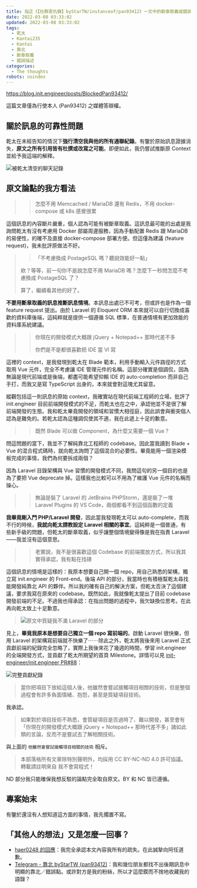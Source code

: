 ```yaml
---
title: 指正《【社群恩仇錄】byStarTW/instanceof/pan93412》一文中的斷章取義或錯誤描述
date: 2022-03-08 03:33:02
updated: 2022-03-08 03:33:02
tags:
  - 乾太
  - Kantai235
  - Kantai
  - 靠北
  - 斷章取義
  - 錯誤描述
categories:
  - The thoughts
robots: noindex
---
```


<https://blog.init.engineer/posts/BlockedPan93412/>

這篇文章僅為行使本人 (Pan93412) 之媒體答辯權。

## 關於訊息的可靠性問題

乾太在未經告知的情況下**強行清空我與他的所有通聯紀錄**。有鑒於原始訊息證據消失，**原文之所有引用皆有杜撰或改寫之可能**。即便如此，我仍嘗試推斷原 Context 並給予我這端的解釋。

![被乾太清空的聊天記錄](https://i.imgur.com/GZkTXa5.png)

## 原文論點的我方看法

> > 怎麼不用 Memcached / MariaDB 還有 Redis，不用 docker-compose 或 k8s 感覺很累

這個訊息的內容斷片嚴重，個人認為可能有被斷章取義。這訊息最可能的出處是我詢問乾太有沒有考慮用 Docker 部屬周邊服務，因為手動配置 Redis 跟 MariaDB 的易便性，的確不及直接 docker-compose 部署方便。但這僅為建議 (feature request)，我未批評原做法不好。

> > 「不考慮換成 PostageSQL 嗎？聽說效能好一點」
>
> 欸？等等，前一句你不是說怎麼不用 MariaDB 嗎？怎麼下一秒問怎麼不考慮換成 PostageSQL 了？
>
> 算了，繼續看其他的好了。

**不要用斷章取義的訊息推斷訊息情境**。本訊息出處已不可考，但或許也是作為一個 feature request 提出。由於 Laravel 的 Eloquent ORM 本來就可以自行切換成喜歡的資料庫後端，這純粹就是提供一個遵循 SQL 標準，在普通情境有更加效能的資料庫系統建議。

> > 你現在的開發模式大概跟 jQuery + Notepad++ 那時代差不多
> >
> > 你們是不是都很喜歡把 IDE 當 VI 寫

這裡的 context，是我發現到乾太在 Blade 範本，利用手動輸入元件路徑的方式取用 Vue 元件，完全不考慮讓 IDE 管理元件的名稱。這部分確實是個調侃，因為無論是現代前端或是後端，都盡可能希望仰賴 IDE 的 auto-completion 而非自己手打，而我又是寫 TypeScript 出身的，本來就會對這塊尤其留意。

縱觀包括這一則訊息的原始 context，我確實站在現代前端工程師的立場，批評了 init.engineer 目前前端開發模式的不足，而乾太也在之中，承認他並不是很了解前端開發的生態。我和乾太畢竟開發的領域和習慣大相徑庭，因此誤會與衝突個人認為是難免的。若乾太認為這種調侃使其不適，我在此遞上十足的歉意。

> > 既然 Blade 可以做 Component，為什麼又需要一個 Vue？

問這問題的當下，我並不了解純靠北工程師的 codebase。因此當我讀到 Blade + Vue 的混合程式碼時，就向乾太詢問了這個混合的必要性。畢竟能用一個渲染模板完成的事情，我們為何要拆成兩個？

因為 Laravel 目錄架構與 Vue 習慣的開發模式不同，我問這句的另一個目的也是為了要把 Vue deprecate 掉。這樣我也比較可以不用為了維護 Vue 元件的名稱而操心。

> > 無論是裝了 Laravel 的 JetBrains PHPStorm，還是裝了一堆 Laravel Plugins 的 VS Code，兩個都看不到這個函數的定義

**我畢竟剛入門 PHP/Laravel 開發**，因此當我發現乾太可以 auto-complete，而我不行的時候，**我就向乾太請教設定 Laravel 相關的事宜**。這純粹是一個普通，有些新手級的問題，但乾太的斷章取義，似乎讓整個情境變得像是我在指責 Laravel——我並沒有這個意思。

> > 老實說，我不是很喜歡這個 Codebase 的前端擺放方式，所以我其實得承認，我有點在找碴

這個訊息的情境是這樣的：我原本想要自己開一個 repo，用自己熟悉的架構，獨立寫 init.engineer 的 Front-end。後端 API 的部分，我當時也有積極幫乾太尋找能開發純靠北 API 的夥伴。所以我的確有自己的解決方案，但乾太否決了這個建議，要求我寫在原來的 codebase。既然如此，我就像乾太提出了目前 codebase 開發前端的不足。不過我也得承認：在指出問題的過程中，我欠缺換位思考。在此再向乾太致上十足歉意。

> ![原文中質疑我不滿 Laravel 的部分](https://i.imgur.com/fMC8P3j.png)

見上，**畢竟我原本是想要自己獨立一個 repo 寫前端的**。啟動 Laravel 很快樂，但用 Laravel 的架構寫前端就不快樂了⋯⋯除此之外，乾太將我後來用 Laravel 正式貢獻前端的紀錄完全忽略了，實際上我後來花了幾週的時間，學習 init.engineer 的全端開發方式，並貢獻了乾太所期望的首頁 Milestone。詳情可以見 [init-engineer/init.engineer PR#88](https://github.com/init-engineer/init.engineer/pull/88)：

![完整貢獻紀錄](https://i.imgur.com/73kSNOq.jpg)

> 當你把項目下放給這個人後，他雖然會嘗試接觸項目相關的技術，但是整個過程會有許多負面情緒、抱怨，甚至是質疑項目技術。

我承認。

> 如果對於項目技術不熟悉，會質疑項目是否過時了、難以開發，甚至會有「你現在的開發模式大概跟 jQuery + Notepad++ 那時代差不多」諸如此類的言論，反而不是嘗試去了解相關技術。

與上面的 `他雖然會嘗試接觸項目相關的技術` 相斥。

> 本部落格所有文章除特別聲明外，均採用 CC BY-NC-ND 4.0 許可協議。轉載請註明來自 我不會寫程式！

ND 部分我只能確保我想反駁的論點完全取自原文。BY 和 NC 皆已遵循。

## 專案始末

有鑒於還沒有人想知道這方面的事情，我先擱置不寫。

## 「其他人的想法」又是怎麼一回事？

- [haer0248 的回應](https://haer0248.me/451/)：我完全承認本文內容我所有的疏失。在此誠摯向阿任道歉。
- [Telegram - 靠北 byStarTW (pan93412)](https://t.me/s/bystartw/)：我和幾位朋友都找不出後期訊息中明顯的靠北／錯誤點。或許對方是我的粉絲，所以才這麼鍥而不捨地收藏我的語錄？
